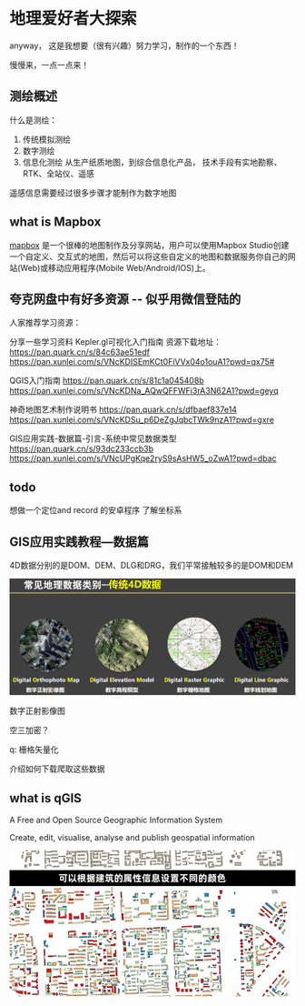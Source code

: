 # 地理爱好者大探索

anyway， 这是我想要（很有兴趣）努力学习，制作的一个东西！

慢慢来，一点一点来！

## 测绘概述

什么是测绘：

1. 传统模拟测绘
2. 数字测绘
3. 信息化测绘
从生产纸质地图，到综合信息化产品， 技术手段有实地勘察、RTK、全站仪、遥感

遥感信息需要经过很多步骤才能制作为数字地图

## what is Mapbox

[mapbox](http://Mapbox.com) 是一个很棒的地图制作及分享网站，用户可以使用Mapbox Studio创建一个自定义、交互式的地图，然后可以将这些自定义的地图和数据服务你自己的网站(Web)或移动应用程序(Mobile Web/Android/IOS)上。

## 夸克网盘中有好多资源 -- 似乎用微信登陆的

人家推荐学习资源：

分享一些学习资料
Kepler.gl可视化入门指南
资源下载地址：<https://pan.quark.cn/s/84c63ae51edf>
<https://pan.xunlei.com/s/VNcKDISEmKCt0FiVVx04o1ouA1?pwd=qx75#>

QGIS入门指南
<https://pan.quark.cn/s/81c1a045408b>
<https://pan.xunlei.com/s/VNcKDNa_AQwQFFWFi3rA3N62A1?pwd=geyq>

神奇地图艺术制作说明书
<https://pan.quark.cn/s/dfbaef837e14>
<https://pan.xunlei.com/s/VNcKDSu_p6DeZgJqbcTWk9nzA1?pwd=gxre>

GIS应用实践-数据篇-引言-系统中常见数据类型
<https://pan.quark.cn/s/93dc233ccb3b>
<https://pan.xunlei.com/s/VNcUPgKqe2ryS9sAsHW5_oZwA1?pwd=dbac>

## todo

想做一个定位and record 的安卓程序
了解坐标系

## GIS应用实践教程—数据篇

4D数据分别的是DOM、DEM、DLG和DRG，我们平常接触较多的是DOM和DEM

![数据类型](../images/mapS.png)

数字正射影像图

空三加密？

q: 栅格矢量化

介绍如何下载爬取这些数据

## what is qGIS

A Free and Open Source Geographic Information System

Create, edit, visualise, analyse and publish geospatial information

![qGIs](../images/qGIS.png)

